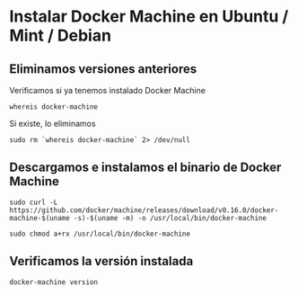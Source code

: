 # Instalar Docker Machine en Ubuntu / Mint / Debian 

## Eliminamos versiones anteriores

Verificamos si ya tenemos instalado Docker Machine

```
whereis docker-machine
```

Si existe, lo eliminamos

```
sudo rm `whereis docker-machine` 2> /dev/null
```

## Descargamos e instalamos el binario de Docker Machine

```
sudo curl -L https://github.com/docker/machine/releases/download/v0.16.0/docker-machine-$(uname -s)-$(uname -m) -o /usr/local/bin/docker-machine
```

```
sudo chmod a+rx /usr/local/bin/docker-machine
```

## Verificamos la versión instalada

```
docker-machine version
```

